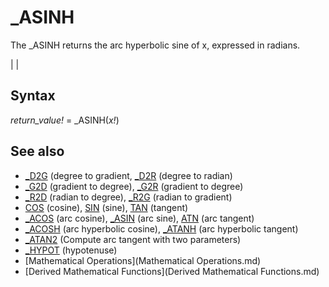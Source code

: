 # _ASINH

The _ASINH returns the arc hyperbolic sine of x, expressed in radians.

  

|  |

## Syntax

*return_value!* = _ASINH(*x!*)
  

## See also

* [_D2G](_D2G.md) (degree to gradient, [_D2R](_D2R.md) (degree to radian)
* [_G2D](_G2D.md) (gradient to degree), [_G2R](_G2R.md) (gradient to degree)
* [_R2D](_R2D.md) (radian to degree), [_R2G](_R2G.md) (radian to gradient)
* [COS](COS.md) (cosine), [SIN](SIN.md) (sine), [TAN](TAN.md) (tangent)
* [_ACOS](_ACOS.md) (arc cosine), [_ASIN](_ASIN.md) (arc sine), [ATN](ATN.md) (arc tangent)
* [_ACOSH](_ACOSH.md) (arc hyperbolic cosine), [_ATANH](_ATANH.md) (arc hyperbolic tangent)
* [_ATAN2](_ATAN2.md) (Compute arc tangent with two parameters)
* [_HYPOT](_HYPOT.md) (hypotenuse)
* [Mathematical Operations](Mathematical Operations.md)
* [Derived Mathematical Functions](Derived Mathematical Functions.md)

  
